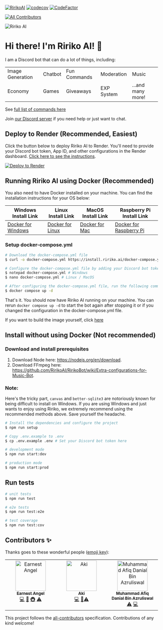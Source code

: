 [![RirikoAI](https://circleci.com/gh/RirikoAI/RirikoBot.svg?style=svg)](https://app.circleci.com/pipelines/github/RirikoAI/RirikoBot?branch=master)
[![codecov](https://codecov.io/github/ririkoai/ririkobot/branch/beta%2F1.0.0/graph/badge.svg?token=EBD0B7CJ76)](https://codecov.io/github/ririkoai/ririkobot)
[![CodeFactor](https://www.codefactor.io/repository/github/ririkoai/ririkobot/badge/master)](https://www.codefactor.io/repository/github/ririkoai/ririkobot/overview/master)
<!-- ALL-CONTRIBUTORS-BADGE:START - Do not remove or modify this section -->
[![All Contributors](https://img.shields.io/badge/all_contributors-3-orange.svg?style=flat-square)](#contributors-)<!-- ALL-CONTRIBUTORS-BADGE:END -->

<img src="https://i.imgur.com/sNtvyAK.jpeg" style="max-width: 1000px;" alt="Ririko AI" />

# Hi there! I'm Ririko AI! 👋

I am a Discord bot that can do a lot of things, including:

<table>
    <tr>
        <td>Image Generation</td>
        <td>Chatbot</td>
        <td>Fun Commands</td>
        <td>Moderation</td>
        <td>Music</td>
    </tr>
    <tr>
        <td>Economy</td>
        <td>Games</td>
        <td>Giveaways</td>
        <td>EXP System</td>
        <td>...and many more!</td>
    </tr>
</table>

See [full list of commands here](https://github.com/RirikoAI/RirikoBot/wiki/LIST:-All-commands-supported-by-Ririko-AI)

Join [our Discord server](https://discord.gg/W97eXhqX) if you need help or just want to chat.

## Deploy to Render (Recommended, Easiest)

Click the button below to deploy Ririko AI to Render. You'll need to provide your Discord bot token, App ID, and other
configurations in the Render
dashboard. [Click here to see the instructions](https://github.com/RirikoAI/RirikoBot/wiki/DEPLOY:-Deploying-to-Render.com).

[![Deploy to Render](https://render.com/images/deploy-to-render-button.svg)](https://render.com/deploy?repo=https%3A%2F%2Fgithub.com%2FRirikoAI%2FRirikoBot)

## Running Ririko AI using Docker (Recommended)

You also need to have Docker installed on your machine. You can find the installation instructions for your OS below:

| Windows Install Link                                                           | Linux Install Link                                          | MacOS Install Link                                                     | Raspberry Pi Install Link                                                          |
|--------------------------------------------------------------------------------|-------------------------------------------------------------|------------------------------------------------------------------------|------------------------------------------------------------------------------------|
| [Docker for Windows](https://docs.docker.com/desktop/install/windows-install/) | [Docker for Linux](https://docs.docker.com/engine/install/) | [Docker for Mac](https://docs.docker.com/desktop/install/mac-install/) | [Docker for Raspberry Pi](https://docs.docker.com/engine/install/raspberry-pi-os/) |

### Setup docker-compose.yml

```bash
# Download the docker-compose.yml file
$ curl -o docker-compose.yml https://install.ririko.ai/docker-compose.yml

# Configure the docker-compose.yml file by adding your Discord bot token, App ID, and other configurations
$ notepad docker-compose.yml # Windows
$ nano docker-compose.yml # Linux / MacOS

# After configuring the docker-compose.yml file, run the following command to start the bot
$ docker compose up -d
```

That's it. You should now have Ririko AI running on your machine. You can rerun `docker compose up -d` to start the bot
again after stopping it or if you changed the configuration in the docker-compose.yml file.

If you want to build the image yourself,
click [here](https://github.com/RirikoAI/RirikoBot/wiki/TUTORIAL:-Building-your-own-Docker-image)

## Install without using Docker (Not recommended)

### Download and install prerequisites

1. Download Node here: https://nodejs.org/en/download.
2. Download FFmpeg here: https://github.com/RirikoAI/RirikoBot/wiki/Extra-configurations-for-Music-Bot.

### Note:

Here's the tricky part, `canvas` and `better-sqlite3` are notoriously known for being difficult to install on Windows.
If you are using Windows and just wants to enjoy using Ririko, we extremely recommend using the recommended methods
above. Save yourself the headache.

```bash
# Install the dependencies and configure the project
$ npm run setup

# Copy .env.example to .env
$ cp .env.example .env # Set your Discord bot token here

# development mode
$ npm run start:dev

# production mode
$ npm run start:prod
```

## Run tests

```bash
# unit tests
$ npm run test

# e2e tests
$ npm run test:e2e

# test coverage
$ npm run test:cov
```

## Contributors ✨

Thanks goes to these wonderful people ([emoji key](https://allcontributors.org/docs/en/emoji-key)):

<!-- ALL-CONTRIBUTORS-LIST:START - Do not remove or modify this section -->
<!-- prettier-ignore-start -->
<!-- markdownlint-disable -->
<table>
  <tbody>
    <tr>
      <td align="center" valign="top" width="14.28%"><a href="https://angel.net.my"><img src="https://avatars.githubusercontent.com/u/57413115?v=4?s=100" width="100px;" alt="Earnest Angel"/><br /><sub><b>Earnest Angel</b></sub></a><br /><a href="https://github.com/RirikoAI/RirikoBot/commits?author=earnestangel" title="Code">💻</a> <a href="#design-earnestangel" title="Design">🎨</a> <a href="#infra-earnestangel" title="Infrastructure (Hosting, Build-Tools, etc)">🚇</a> <a href="https://github.com/RirikoAI/RirikoBot/commits?author=00ZenDaniel" title="Tests">⚠️</a></td>
      <td align="center" valign="top" width="14.28%"><a href="https://github.com/True-Aki"><img src="https://avatars.githubusercontent.com/u/154510235?v=4?s=100" width="100px;" alt="Aki"/><br /><sub><b>Aki</b></sub></a><br /><a href="https://github.com/RirikoAI/RirikoBot/commits?author=True-Aki" title="Code">💻</a> <a href="#design-True-Aki" title="Design">🎨</a><a href="https://github.com/RirikoAI/RirikoBot/commits?author=00ZenDaniel" title="Tests">⚠️</a></td>
      <td align="center" valign="top" width="14.28%"><a href="https://github.com/00ZenDaniel"><img src="https://avatars.githubusercontent.com/u/112818992?v=4?s=100" width="100px;" alt="Muhammad Afiq Danial Bin Azruliswal"/><br /><sub><b>Muhammad Afiq Danial Bin Azruliswal</b></sub></a><br /><a href="https://github.com/RirikoAI/RirikoBot/commits?author=00ZenDaniel" title="Tests">⚠️</a> <a href="https://github.com/RirikoAI/RirikoBot/commits?author=00ZenDaniel" title="Code">💻</a></td>
    </tr>
  </tbody>
</table>

<!-- markdownlint-restore -->
<!-- prettier-ignore-end -->

<!-- ALL-CONTRIBUTORS-LIST:END -->

This project follows the [all-contributors](https://github.com/all-contributors/all-contributors) specification.
Contributions of any kind welcome!
